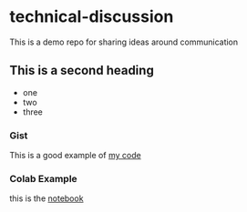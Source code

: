 # technical-discussion
This is a demo repo for sharing ideas around communication


## This is a second heading

* one
* two
* three

### Gist

This is a good example of [my code](https://gist.github.com/noahgift/c7ea91af95f5befe74dcbab53f79bb0b)

### Colab Example

this is the [notebook](https://github.com/noahgift/technical-discussion/blob/main/technical_docs.ipynb)
